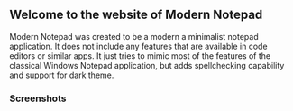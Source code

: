 ## Welcome to the website of Modern Notepad

Modern Notepad was created to be a modern a minimalist notepad application. It does not include any features that are available in code editors or similar apps. It just tries to mimic most of the features of the classical Windows Notepad application, but adds spellchecking capability and support for dark theme.

### Screenshots

